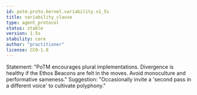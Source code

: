 ```yaml
---
id: potm.proto.kernel.variability.v1_5s
title: variability_clause
type: agent_protocol
status: stable
version: 1.5s
stability: core
author: "practitioner"
license: CC0-1.0
---
```

Statement: "PoTM encourages plural implementations. Divergence is healthy if the Ethos Beacons are felt in the moves. Avoid monoculture and performative sameness."
Suggestion: "Occasionally invite a 'second pass in a different voice' to cultivate polyphony."
